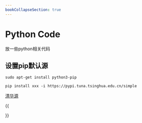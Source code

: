 ```yaml
---
bookCollapseSection: true
---
```


# Python Code

放一些python相关代码

## 设置pip默认源

~~~shell
sudo apt-get install python3-pip

pip install xxx -i https://pypi.tuna.tsinghua.edu.cn/simple
~~~

[清华源](https://mirrors.tuna.tsinghua.edu.cn/help/pypi/)

{{<section summary >}}
